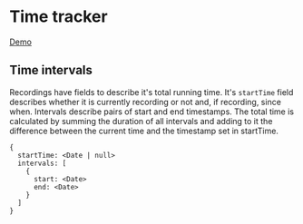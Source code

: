 # Time tracker
[Demo](./examples/widget/index.html)

## Time intervals
Recordings have fields to describe it's total running time. It's `startTime` field describes whether it is currently recording or not and, if recording, since when. Intervals describe pairs of start and end timestamps. The total time is calculated by summing the duration of all intervals and adding to it the difference between the current time and the timestamp set in startTime.

```
{
  startTime: <Date | null>
  intervals: [
    {
      start: <Date>
      end: <Date>
    }
  ]
}
```
